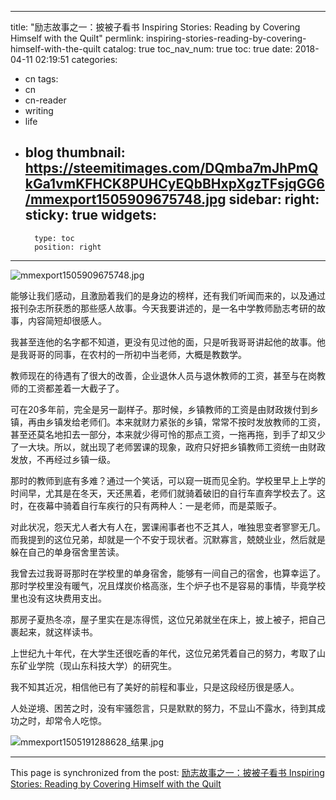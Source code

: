 
---
title: "励志故事之一：披被子看书 Inspiring Stories: Reading by Covering Himself with the Quilt"
permlink: inspiring-stories-reading-by-covering-himself-with-the-quilt
catalog: true
toc_nav_num: true
toc: true
date: 2018-04-11 02:19:51
categories:
- cn
tags:
- cn
- cn-reader
- writing
- life
- blog
thumbnail: https://steemitimages.com/DQmba7mJhPmQkGa1vmKFHCK8PUHCyEQbBHxpXgzTFsjqGG6/mmexport1505909675748.jpg
sidebar:
    right:
        sticky: true
widgets:
    -
        type: toc
        position: right
---


![mmexport1505909675748.jpg](https://steemitimages.com/DQmba7mJhPmQkGa1vmKFHCK8PUHCyEQbBHxpXgzTFsjqGG6/mmexport1505909675748.jpg)

能够让我们感动，且激励着我们的是身边的榜样，还有我们听闻而来的，以及通过报刊杂志所获悉的那些感人故事。今天我要讲述的，是一名中学教师励志考研的故事，内容简短却很感人。

我甚至连他的名字都不知道，更没有见过他的面，只是听我哥哥讲起他的故事。他是我哥哥的同事，在农村的一所初中当老师，大概是教数学。

教师现在的待遇有了很大的改善，企业退休人员与退休教师的工资，甚至与在岗教师的工资都差着一大截子了。

可在20多年前，完全是另一副样子。那时候，乡镇教师的工资是由财政拨付到乡镇，再由乡镇发给老师们。本来就财力紧张的乡镇，常常不按时发放教师的工资，甚至还莫名地扣去一部分，本来就少得可怜的那点工资，一拖再拖，到手了却又少了一大块。所以，就出现了老师罢课的现象，政府只好把乡镇教师工资统一由财政发放，不再经过乡镇一级。

那时的教师到底有多难？通过一个笑话，可以窥一斑而见全豹。学校里早上上学的时间早，尤其是在冬天，天还黑着，老师们就骑着破旧的自行车直奔学校去了。这时，在夜幕中骑着自行车疾行的只有两种人：一是老师，而是菜贩子。

对此状况，怨天尤人者大有人在，罢课闹事者也不乏其人，唯独思变者寥寥无几。而我提到的这位兄弟，却就是一个不安于现状者。沉默寡言，兢兢业业，然后就是躲在自己的单身宿舍里苦读。

我曾去过我哥哥那时在学校里的单身宿舍，能够有一间自己的宿舍，也算幸运了。那时学校里没有暖气，况且煤炭价格高涨，生个炉子也不是容易的事情，毕竟学校里也没有这块费用支出。

那房子夏热冬凉，屋子里实在是冻得慌，这位兄弟就坐在床上，披上被子，把自己裹起来，就这样读书。

上世纪九十年代，在大学生还很吃香的年代，这位兄弟凭着自己的努力，考取了山东矿业学院（现山东科技大学）的研究生。

我不知其近况，相信他已有了美好的前程和事业，只是这段经历很是感人。

人处逆境、困苦之时，没有牢骚怨言，只是默默的努力，不显山不露水，待到其成功之时，却常令人吃惊。

![mmexport1505191288628_结果.jpg](https://steemitimages.com/DQmXq3D6tiQ6ut3w7PZ4gwFantA3qJTPHyQYTHAbZUF12Hu/mmexport1505191288628_%E7%BB%93%E6%9E%9C.jpg)

- - -

This page is synchronized from the post: [励志故事之一：披被子看书 Inspiring Stories: Reading by Covering Himself with the Quilt](https://steemit.com/@bring/inspiring-stories-reading-by-covering-himself-with-the-quilt)
